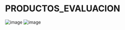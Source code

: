 # PRODUCTOS_EVALUACION

![image](https://github.com/kingoloza/PRODUCTOS_EVALUACION/assets/124217307/5411b31d-2554-4c08-91f5-95f4c5255fe1)
![image](https://github.com/kingoloza/PRODUCTOS_EVALUACION/assets/124217307/a3e6289e-f1f7-492f-91c4-6e2ab8333527)

